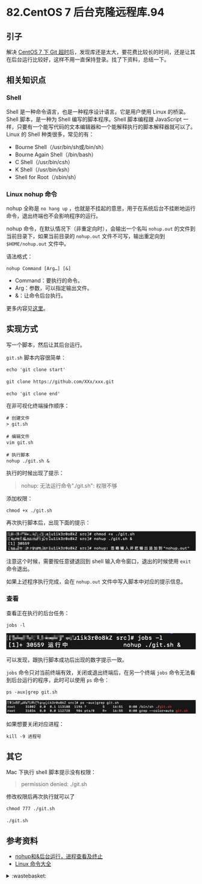 # 82.CentOS 7 后台克隆远程库.94

## <a name="start"></a> 引子
解决 [CentOS 7 下 Git 超时][url-segment-81]后，发现库还是太大，要花费比较长的时间，还是让其在后台运行比较好，这样不用一直保持登录。找了下资料，总结一下。

## <a name="title1"></a> 相关知识点
### Shell
Shell 是一种命令语言，也是一种程序设计语言。它是用户使用 Linux 的桥梁。Shell 脚本，是一种为 Shell 编写的脚本程序。Shell 脚本编程跟 JavaScript 一样，只要有一个能写代码的文本编辑器和一个能解释执行的脚本解释器就可以了。Linux 的 Shell 种类很多，常见的有：
- Bourne Shell（/usr/bin/sh或/bin/sh）
- Bourne Again Shell（/bin/bash）
- C Shell（/usr/bin/csh）
- K Shell（/usr/bin/ksh）
- Shell for Root（/sbin/sh）

### Linux nohup 命令
nohup 全称是 `no hang up` ，也就是不挂起的意思，用于在系统后台不挂断地运行命令，退出终端也不会影响程序的运行。

nohup 命令，在默认情况下（非重定向时），会输出一个名叫 `nohup.out` 的文件到当前目录下，如果当前目录的 `nohup.out` 文件不可写，输出重定向到 `$HOME/nohup.out` 文件中。

语法格式：
```
nohup Command [Arg…] [&]
```
- Command：要执行的命令。
- Arg：参数，可以指定输出文件。
- &：让命令后台执行。

更多内容见[这里][url-article-3]。


## <a name="accomplish"></a> 实现方式
写一个脚本，然后让其后台运行。

`git.sh` 脚本内容很简单：
```shell
echo 'git clone start'

git clone https://github.com/XXx/xxx.git

echo 'git clone end'
```
在非可视化终端操作顺序：
```
# 创建文件
> git.sh

# 编辑文件
vim git.sh

# 执行脚本
nohup ./git.sh &
```
执行的时候出现了提示：
> nohup: 无法运行命令"./git.sh": 权限不够

添加权限：
```
chmod +x ./git.sh
```
再次执行脚本后，出现下面的提示：

![82-nohup][url-local-1]

注意这个时候，需要按任意键退回到 shell 输入命令窗口，退出的时候使用 `exit` 命令退出。

如果上述程序执行完成，会在 `nohup.out` 文件中写入脚本中对应的提示信息。

### 查看
查看正在执行的后台任务：
```
jobs -l
```
![82-jobs][url-local-2]

可以发现，跟执行脚本成功后出现的数字提示一致。

`jobs` 命令只对当前终端有效，关闭或退出终端后，在另一个终端 `jobs` 命令无法看到后台运行的程序，此时可以使用 `ps` 命令：
```
ps -aux|grep git.sh
```
![82-ps][url-local-3]

如果想要关闭对应进程：
```
kill -9 进程号
```



## 其它
Mac 下执行 shell 脚本提示没有权限：

> permission denied: ./git.sh

修改权限后再次执行就可以了
```
chmod 777 ./git.sh

./git.sh
```



## <a name="reference"></a> 参考资料
- [nohup和&后台运行，进程查看及终止][url-article-1]
- [Linux 命令大全][url-article-2]


[url-article-1]:https://www.cnblogs.com/baby123/p/6477429.html
[url-article-2]:https://www.runoob.com/linux/linux-command-manual.html
[url-article-3]:https://www.runoob.com/linux/linux-comm-nohup.html

[url-segment-81]:https://github.com/XXHolic/segment/issues/95

[url-local-1]:../images/82/nohup.png
[url-local-2]:../images/82/jobs.png
[url-local-3]:../images/82/ps.png

<details>
<summary>:wastebasket:</summary>

舔自己有什么不好呢

![82-poster][url-local-poster]

</details>

[url-local-poster]:../images/82/poster.jpg
